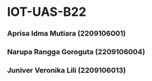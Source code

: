 # IOT-UAS-B22

### Aprisa Idma Mutiara (2209106001)
### Narupa Rangga Goroguta (2209106004)
### Juniver Veronika Lili (2209106013)
